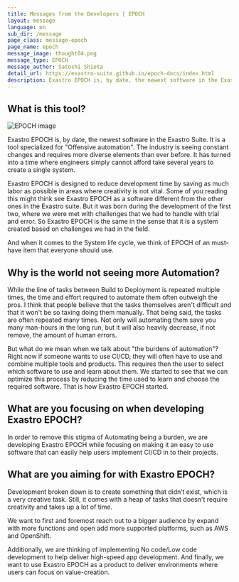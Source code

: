 ```yaml
---
title: Messages from the Developers | EPOCH
layout: message
language: en
sub_dir: /message
page_class: message-epoch
page_name: epoch
message_image: thought04.png
message_type: EPOCH
message_author: Satoshi Shiota
detail_url: https://exastro-suite.github.io/epoch-docs/index.html
description: Exastro EPOCH is, by date, the newest software in the Exastro Suite. It is a tool specialized for "Offensive automation".
---
```

## What is this tool?

<div class="image right"><img src="{{ "/message/img/image_epoch01.jpg" | relative_url }}" alt="EPOCH image"></div>

Exastro EPOCH is, by date, the newest software in the Exastro Suite. It is a tool specialized for "Offensive automation". The industry is seeing constant changes and requires more diverse elements than ever before. It has turned into a time where engineers simply cannot afford take several years to create a single system.

Exastro EPOCH is designed to  reduce development time by saving as much labor as possible in areas where creativity is not vital. Some of you reading this might think see Exastro EPOCH as a software different from the other ones in the Exastro suite. But it was born during the development of the first two, where we were met with challenges that we had to handle with trial and error. So Exastro EPOCH is the same in the sense that it is a system created based on challenges we had in the field.

And when it comes to the System life cycle, we think of EPOCH of an must-have item that everyone should use.

## Why is the world not seeing more Automation?

While the line of tasks between Build to Deployment is repeated multiple times, the time and effort required to automate them often outweigh the pros. I think that people believe that the tasks themselves aren't difficult and that it won't be so taxing doing them manually. That being said, the tasks are often repeated many  times. Not only will automating them save you many man-hours in the long run, but it will also heavily decrease, if not remove, the amount of human errors.

But what do we mean when we talk about "the burdens of automation"? Right now if someone wants to use CI/CD, they will often have to use and combine multiple tools and products. This requires then the user to select which software to use and learn about them. We started to see that we can optimize this process by reducing the time used to learn and choose the required software. That is  how Exastro EPOCH started.

## What are you focusing on when developing Exastro EPOCH?

In order to remove this stigma of Automating being a burden, we are developing Exastro EPOCH while focusing on making it an easy to use software that can easily help users implement CI/CD in to their projects.

## What are you aiming for with Exastro EPOCH?

Development broken down is to create something that didn’t exist, which is a very creative task. Still, it comes with a heap of tasks that doesn't require creativity and takes up a lot of time.

We want to first and foremost reach out to a bigger audience by expand with more functions and open add more supported platforms, such as AWS and OpenShift. 

Additionally, we are thinking of implementing No code/Low code development to help deliver high-speed app development. And finally, we want to use Exastro EPOCH as a product to deliver environments where users can focus on value-creation.